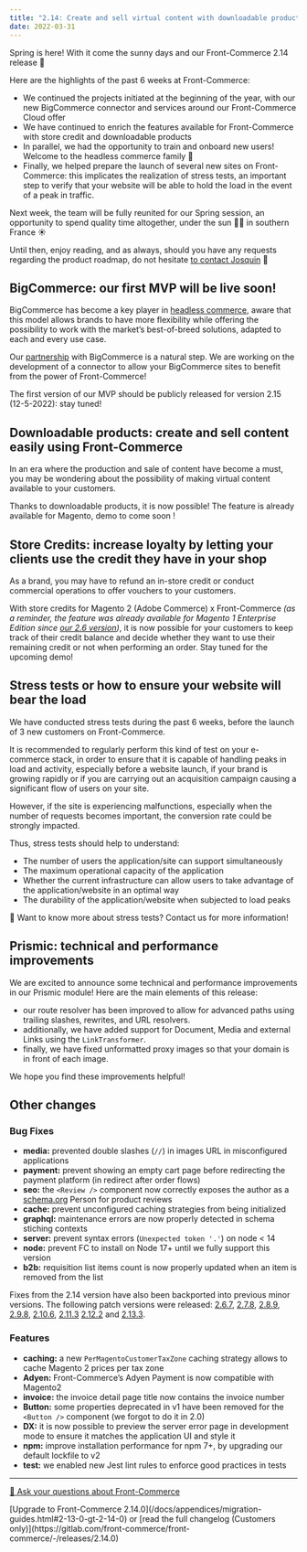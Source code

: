 ```yaml
---
title: "2.14: Create and sell virtual content with downloadable products, increase customer loyalty with store credits and learn a bit about stress tests with Front-Commerce!"
date: 2022-03-31
---
```


Spring is here! With it come the sunny days and our Front-Commerce 2.14 release 🎉

Here are the highlights of the past 6 weeks at Front-Commerce:

- We continued the projects initiated at the beginning of the year, with our new BigCommerce connector and services around our Front-Commerce Cloud offer
- We have continued to enrich the features available for Front-Commerce with store credit and downloadable products
- In parallel, we had the opportunity to train and onboard new users! Welcome to the headless commerce family 👋
- Finally, we helped prepare the launch of several new sites on Front-Commerce: this implicates the realization of stress tests, an important step to verify that your website will be able to hold the load in the event of a peak in traffic.

Next week, the team will be fully reunited for our Spring session, an opportunity to spend quality time altogether, under the sun 🤞🏼 in southern France ☀️

Until then, enjoy reading, and as always, should you have any requests regarding the product roadmap, do not hesitate [to contact Josquin](https://calendly.com/josquin-front-commerce/30min) 👋

<!-- more -->

## BigCommerce: our first MVP will be live soon!

BigCommerce has become a key player in [headless commerce](https://www.front-commerce.com/fr/nos-partenaires/), aware that this model allows brands to have more flexibility while offering the possibility to work with the market’s best-of-breed solutions, adapted to each and every use case.

Our [partnership](https://www.front-commerce.com/fr/nos-partenaires/) with BigCommerce is a natural step. We are working on the development of a connector to allow your BigCommerce sites to benefit from the power of Front-Commerce!

The first version of our MVP should be publicly released for version 2.15 (12-5-2022): stay tuned!

## Downloadable products: create and sell content easily using Front-Commerce

In an era where the production and sale of content have become a must, you may be wondering about the possibility of making virtual content available to your customers.

Thanks to downloadable products, it is now possible! The feature is already available for Magento, demo to come soon !

## Store Credits: increase loyalty by letting your clients use the credit they have in your shop

As a brand, you may have to refund an in-store credit or conduct commercial operations to offer vouchers to your customers.

With store credits for Magento 2 (Adobe Commerce) x Front-Commerce _(as a reminder, the feature was already available for Magento 1 Enterprise Edition since [our 2.6 version](https://developers.front-commerce.com/blog/2021/04/29/front-commerce-2.6/))_, it is now possible for your customers to keep track of their credit balance and decide whether they want to use their remaining credit or not when performing an order. Stay tuned for the upcoming demo!

## Stress tests or how to ensure your website will bear the load

We have conducted stress tests during the past 6 weeks, before the launch of 3 new customers on Front-Commerce.

It is recommended to regularly perform this kind of test on your e-commerce stack, in order to ensure that it is capable of handling peaks in load and activity, especially before a website launch, if your brand is growing rapidly or if you are carrying out an acquisition campaign causing a significant flow of users on your site.

However, if the site is experiencing malfunctions, especially when the number of requests becomes important, the conversion rate could be strongly impacted.

Thus, stress tests should help to understand:

- The number of users the application/site can support simultaneously
- The maximum operational capacity of the application
- Whether the current infrastructure can allow users to take advantage of the application/website in an optimal way
- The durability of the application/website when subjected to load peaks

<aside>
👋 Want to know more about stress tests? Contact us for more information!
</aside>

## Prismic: technical and performance improvements

We are excited to announce some technical and performance improvements in our Prismic module! Here are the main elements of this release:

- our route resolver has been improved to allow for advanced paths using trailing slashes, rewrites, and URL resolvers.
- additionally, we have added support for Document, Media and external Links using the `LinkTransformer`.
- finally, we have fixed unformatted proxy images so that your domain is in front of each image.

We hope you find these improvements helpful!

## Other changes

### Bug Fixes

- **media:** prevented double slashes (`//`) in images URL in misconfigured applications
- **payment:** prevent showing an empty cart page before redirecting the payment platform (in redirect after order flows)
- **seo:** the `<Review />` component now correctly exposes the author as a [schema.org](http://schema.org) Person for product reviews
- **cache:** prevent unconfigured caching strategies from being initialized
- **graphql:** maintenance errors are now properly detected in schema stiching contexts
- **server:** prevent syntax errors (`Unexpected token '.'`) on node < 14
- **node:** prevent FC to install on Node 17+ until we fully support this version
- **b2b:** requisition list items count is now properly updated when an item is removed from the list

Fixes from the 2.14 version have also been backported into previous minor versions. The following patch versions were released:
[2.6.7](https://gitlab.com/front-commerce/front-commerce/-/releases/2.6.7),
[2.7.8](https://gitlab.com/front-commerce/front-commerce/-/releases/2.7.8),
[2.8.9](https://gitlab.com/front-commerce/front-commerce/-/releases/2.8.9),
[2.9.8](https://gitlab.com/front-commerce/front-commerce/-/releases/2.9.8),
[2.10.6](https://gitlab.com/front-commerce/front-commerce/-/releases/2.10.6),
[2.11.3](https://gitlab.com/front-commerce/front-commerce/-/releases/2.11.3)
[2.12.2](https://gitlab.com/front-commerce/front-commerce/-/releases/2.12.2)
and [2.13.3](https://gitlab.com/front-commerce/front-commerce/-/releases/2.13.3).

### Features

- **caching:** a new `PerMagentoCustomerTaxZone` caching strategy allows to cache Magento 2 prices per tax zone
- **Adyen:** Front-Commerce’s Adyen Payment is now compatible with Magento2
- **invoice:** the invoice detail page title now contains the invoice number
- **Button:** some properties deprecated in v1 have been removed for the `<Button />` component (we forgot to do it in 2.0)
- **DX:** it is now possible to preview the server error page in development mode to ensure it matches the application UI and style it
- **npm:** improve installation performance for npm 7+, by upgrading our default lockfile to v2
- **test:** we enabled new Jest lint rules to enforce good practices in tests

<hr />
<div class="center">
  <p>
    <a class="link primary button intercom-launcher" href="https://www.front-commerce.com/contact/">💌 Ask your questions about Front-Commerce</a>
  </p>
  <p>
    [Upgrade to Front-Commerce 2.14.0](/docs/appendices/migration-guides.html#2-13-0-gt-2-14-0) or [read the full changelog (Customers only)](https://gitlab.com/front-commerce/front-commerce/-/releases/2.14.0)
  </p>
</div>

